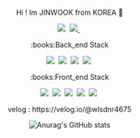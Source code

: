 <div align="center">
<p align="center"> Hi ! Im JINWOOK from KOREA 👋</p>
  <p align="center">
  <a href="mailto:wlsdnr4675@gmail.com"><img src="https://img.shields.io/badge/Gmail-ff3000?style=flat-square&logo=Gmail&logoColor=white"/></a>&nbsp
  <a href="https://www.instagram.com/jinwook_kr/"><img src="https://img.shields.io/badge/Instagram-6db33f?style=flat-square&logo=Instagram&logoColor=white"/>         </a>&nbsp
</p>
<p align="center">:books:Back_end Stack</p>
<p align="center">
  <img src="https://img.shields.io/badge/Java-ff3000?style=flat-square&logo=Java&logoColor=white"/>&nbsp
  <img src="https://img.shields.io/badge/SpringBoot-6db33f?style=flat-square&logo=Spring&logoColor=white"/>&nbsp
  <img src="https://img.shields.io/badge/MySQL-003545?style=flat-square&logo=MySQL&logoColor=white"/>&nbsp
  <img src="https://img.shields.io/badge/MariaDB-003545?style=flat-square&logo=MariaDB&logoColor=white"/>&nbsp
</p>
<p align="center">:books:Front_end Stack</p>
  <img src="https://img.shields.io/badge/JavaScript-f7df1e?style=flat-square&logo=JavaScript&logoColor=white"/>&nbsp
  <img src="https://img.shields.io/badge/HTML5-e34f26?style=flat-square&logo=HTML5&logoColor=white"/>&nbsp
  <img src="https://img.shields.io/badge/CSS3-1572b6?style=flat-square&logo=CSS3&logoColor=white"/>&nbsp
  <img src="https://img.shields.io/badge/React-61dafb?style=flat-square&logo=React&logoColor=white"/>&nbsp
  <img src="https://img.shields.io/badge/Redux-764ABC?style=flat-square&logo=Redux&logoColor=white"/>&nbsp
</p>
<p>velog : https://velog.io/@wlsdnr4675</p>



![Anurag's GitHub stats](https://github-readme-stats.vercel.app/api?username=wlsdnr4675&show_icons=true&theme=radical)

</div>
